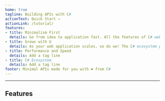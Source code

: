 ```yaml
---
home: true
tagline: Building APIs with C#
actionText: Quick Start →
actionLink: /tutorial/
features:
- title: Minimalism First
  details: Go from idea to application fast. All the features of C# web applications without the ceremony.
- title: Grows with U
  details: As your web application scales, so do we! The C# ecosystem powers some of the fast and busiest applications on the web.
- title: Performance and Speed
  details: Add a tag line
- title: C# Ecosystem
  details: Add a tag line
footer: Minimal APIs made for you with ❤️ from C# 
---
```

---
## Features

